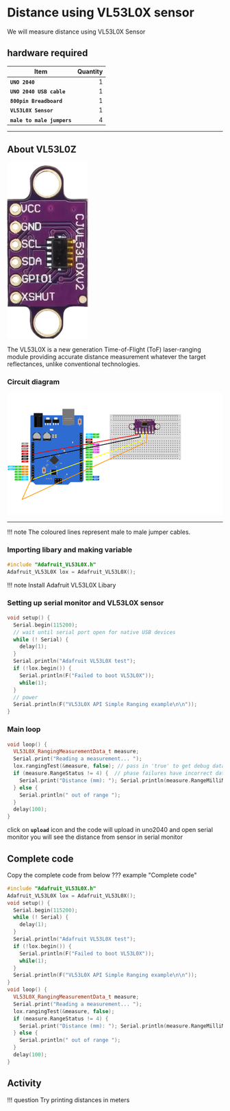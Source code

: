 # Distance using VL53L0X sensor

We will measure distance using VL53L0X Sensor 

## hardware required

| Item                              | Quantity                          |
| --------------------------------- | --------------------------------: |
| **`UNO 2040 `**                   |  1                                |
| **`UNO 2040 USB cable`**          |  1                                |
| **`800pin Breadboard`**           |  1                                |
| **`VL53L0X Sensor `**             |  1                                |
| **`male to male jumpers`**        |  4                                |

<hr>

## About VL53L0Z
![vl53l0x ](assets/vl53l0x.png)

The VL53L0X is a new generation Time-of-Flight (ToF) laser-ranging module providing accurate distance measurement whatever the target reflectances, unlike conventional technologies.


### Circuit diagram
![vl53l0x](assets/vl53l0xsensor.png)
<hr/>
!!! note
    The coloured lines represent male to male jumper cables.


### Importing libary and making variable 

``` c++
#include "Adafruit_VL53L0X.h"
Adafruit_VL53L0X lox = Adafruit_VL53L0X();
```
!!! note
     Install Adafruit VL53L0X Libary

### Setting up serial monitor and VL53L0X sensor


```c++
void setup() {
  Serial.begin(115200);
  // wait until serial port open for native USB devices
  while (! Serial) {
    delay(1);
  }
  Serial.println("Adafruit VL53L0X test");
  if (!lox.begin()) {
    Serial.println(F("Failed to boot VL53L0X"));
    while(1);
  }
  // power 
  Serial.println(F("VL53L0X API Simple Ranging example\n\n")); 
}
```

### Main loop


``` c++
void loop() {
  VL53L0X_RangingMeasurementData_t measure;
  Serial.print("Reading a measurement... ");
  lox.rangingTest(&measure, false); // pass in 'true' to get debug data printout!
  if (measure.RangeStatus != 4) {  // phase failures have incorrect data
    Serial.print("Distance (mm): "); Serial.println(measure.RangeMilliMeter);
  } else {
    Serial.println(" out of range ");
  }
  delay(100);
}
```

click on **`upload`** icon and the code will upload in uno2040 and open serial monitor you will see the distance from sensor in serial monitor


## Complete code
Copy the complete code from below
??? example "Complete code"
``` c++
#include "Adafruit_VL53L0X.h"
Adafruit_VL53L0X lox = Adafruit_VL53L0X();
void setup() {
  Serial.begin(115200);
  while (! Serial) {
    delay(1);
  }
  Serial.println("Adafruit VL53L0X test");
  if (!lox.begin()) {
    Serial.println(F("Failed to boot VL53L0X"));
    while(1);
  }
  Serial.println(F("VL53L0X API Simple Ranging example\n\n")); 
}
void loop() {
  VL53L0X_RangingMeasurementData_t measure; 
  Serial.print("Reading a measurement... ");
  lox.rangingTest(&measure, false); 
  if (measure.RangeStatus != 4) { 
    Serial.print("Distance (mm): "); Serial.println(measure.RangeMilliMeter);
  } else {
    Serial.println(" out of range ");
  }
  delay(100);
}
```
## Activity
!!! question
    Try printing distances in meters
